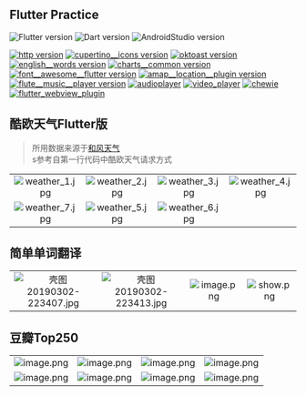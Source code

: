 ## Flutter Practice

![Flutter version](https://img.shields.io/badge/flutter-1.0.0-orange.svg)
![Dart version](https://img.shields.io/badge/dart-2.1.0-orange.svg)
![AndroidStudio version](https://img.shields.io/badge/AndroidStudio-3.1-orange)

[![http version](https://img.shields.io/badge/http-0.12.0-green.svg)](https://pub.dev/packages/http)
[![cupertino__icons version](https://img.shields.io/badge/cupertino_icons-0.1.2-green.svg)](https://pub.dev/packages/cupertino_icons)
[![oktoast version](https://img.shields.io/badge/oktoast-2.0.0-green.svg)](https://pub.dev/packages/cupertino_icons)
[![english__words version](https://img.shields.io/badge/english__words-3.1.3-green.svg)](https://pub.dev/packages/english_words)
[![charts__common version](https://img.shields.io/badge/charts__common-0.5.0-green.svg)](https://pub.dev/packages/charts_common)
[![font__awesome__flutter version](https://img.shields.io/badge/font__awesome__flutter-8.4.0-green.svg)](https://pub.dev/packages/font_awesome_flutter)
[![amap__location__plugin version](https://img.shields.io/badge/amap__location__plugin-0.2.0-green.svg)](https://pub.dev/packages/amap_location_plugin)
[![flute__music__player version](https://img.shields.io/badge/flute__music__player-0.0.6-green.svg)](https://pub.dev/packages/flute_music_player)
[![audioplayer](https://img.shields.io/badge/audioplayer-0.5.2-brightgreen)](https://pub.dev/packages/audioplayer)
[![video_player](https://img.shields.io/badge/video__player-0.6.0-brightgreen)](https://pub.dev/packages/video_player)
[![chewie](https://img.shields.io/badge/chewie-0.7.0-brightgreen)](https://pub.dev/packages/chewie)
[![flutter_webview_plugin](https://img.shields.io/badge/flutter__webview__plugin-0.2.0-brightgreen)](https://pub.dev/packages/flutter_webview_plugin)

## 酷欧天气Flutter版

> 所用数据来源于[和风天气](https://dev.heweather.com/) <br> s参考自第一行代码中酷欧天气请求方式

|||||
|:--:|:--:|:--:|:--:|
|![weather_1.jpg](https://upload-images.jianshu.io/upload_images/9140378-cb27eb6eac80b9c6.jpg?imageMogr2/auto-orient/strip%7CimageView2/2/w/240)|![weather_2.jpg](https://upload-images.jianshu.io/upload_images/9140378-c76719eb3fb9ec5c.jpg?imageMogr2/auto-orient/strip%7CimageView2/2/w/240)|![weather_3.jpg](https://upload-images.jianshu.io/upload_images/9140378-9f54bb816bfa44c5.jpg?imageMogr2/auto-orient/strip%7CimageView2/2/w/240)|![weather_4.jpg](https://upload-images.jianshu.io/upload_images/9140378-a795b2c58915602c.jpg?imageMogr2/auto-orient/strip%7CimageView2/2/w/240)|
|![weather_7.jpg](https://upload-images.jianshu.io/upload_images/9140378-076f837ed184c86c.jpg?imageMogr2/auto-orient/strip%7CimageView2/2/w/240)|![weather_5.jpg](https://upload-images.jianshu.io/upload_images/9140378-250210ce6685ae52.jpg?imageMogr2/auto-orient/strip%7CimageView2/2/w/240)|![weather_6.jpg](https://upload-images.jianshu.io/upload_images/9140378-a24a9cdc8c0c8694.jpg?imageMogr2/auto-orient/strip%7CimageView2/2/w/240)||

## 简单单词翻译

|||||
|:--:|:--:|:--:|:--:|
|![壳图20190302-223407.jpg](https://upload-images.jianshu.io/upload_images/9140378-4f3eda1358453f67.jpg?imageMogr2/auto-orient/strip%7CimageView2/2/w/240)|![壳图20190302-223413.jpg](https://upload-images.jianshu.io/upload_images/9140378-d2e5620d1cd37060.jpg?imageMogr2/auto-orient/strip%7CimageView2/2/w/240)|![image.png](https://upload-images.jianshu.io/upload_images/9140378-3c659ae383abf165.png?imageMogr2/auto-orient/strip%7CimageView2/2/w/240)|![show.png](https://upload-images.jianshu.io/upload_images/9140378-b295a02cdde492bb.png?imageMogr2/auto-orient/strip%7CimageView2/2/w/240)|

## 豆瓣Top250

|||||
|:--:|:--:|:--:|:--:|
|![image.png](https://upload-images.jianshu.io/upload_images/9140378-8eba4b7045112c33.png?imageMogr2/auto-orient/strip%7CimageView2/2/w/240)|![image.png](https://upload-images.jianshu.io/upload_images/9140378-e9caaf628276ddbb.png?imageMogr2/auto-orient/strip%7CimageView2/2/w/240)|![image.png](https://upload-images.jianshu.io/upload_images/9140378-14d4c58cd50c6362.png?imageMogr2/auto-orient/strip%7CimageView2/2/w/240)|![image.png](https://upload-images.jianshu.io/upload_images/9140378-4cdaa5257bfbc83a.png?imageMogr2/auto-orient/strip%7CimageView2/2/w/240)|
|![image.png](https://upload-images.jianshu.io/upload_images/9140378-a09451a18f77b865.png?imageMogr2/auto-orient/strip%7CimageView2/2/w/240)|![image.png](https://upload-images.jianshu.io/upload_images/9140378-5c8cd7dbb601d5c6.png?imageMogr2/auto-orient/strip%7CimageView2/2/w/240)|![image.png](https://upload-images.jianshu.io/upload_images/9140378-3e360349b91998dd.png?imageMogr2/auto-orient/strip%7CimageView2/2/w/240)|![image.png](https://upload-images.jianshu.io/upload_images/9140378-8d64b436458af732.png?imageMogr2/auto-orient/strip%7CimageView2/2/w/240)|
